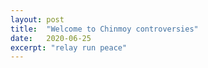 ```yaml
---
layout: post
title:  "Welcome to Chinmoy controversies"
date:   2020-06-25
excerpt: "relay run peace"
---
```


